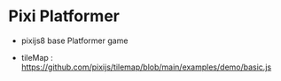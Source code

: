 # Pixi Platformer

- pixijs8 base Platformer game

- tileMap : https://github.com/pixijs/tilemap/blob/main/examples/demo/basic.js


